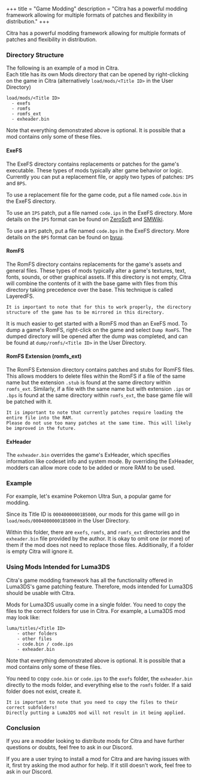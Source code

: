 +++
title = "Game Modding"
description = "Citra has a powerful modding framework allowing for multiple formats of patches and flexibility in distribution."
+++

Citra has a powerful modding framework allowing for multiple formats of patches and flexibility in distribution.

### Directory Structure

The following is an example of a mod in Citra.<br>
Each title has its own Mods directory that can be opened by right-clicking on the game in Citra (alternatively `load/mods/<Title ID>` in the User Directory)
```
load/mods/<Title ID>
  - exefs
  - romfs
  - romfs_ext
  - exheader.bin
```
Note that everything demonstrated above is optional. It is possible that a mod contains only some of these files.

#### ExeFS
The ExeFS directory contains replacements or patches for the game's executable.
These types of mods typically alter game behavior or logic.
Currently you can put a replacement file, or apply two types of patches: `IPS` and `BPS`.

To use a replacement file for the game code, put a file named `code.bin` in the ExeFS directory.

To use an `IPS` patch, put a file named `code.ips` in the ExeFS directory.
More details on the `IPS` format can be found on [ZeroSoft](https://zerosoft.zophar.net/ips.php) and [SMWiki](http://old.smwiki.net/wiki/IPS_file_format).

To use a `BPS` patch, put a file named `code.bps` in the ExeFS directory.
More details on the `BPS` format can be found on [byuu](https://byuu.org/projects/beat#bps).

#### RomFS
The RomFS directory contains replacements for the game's assets and general files.
These types of mods typically alter a game's textures, text, fonts, sounds, or other graphical assets.
If this directory is not empty, Citra will combine the contents of it with the base game with files from this directory taking precedence over the base.
This technique is called LayeredFS.
```
It is important to note that for this to work properly, the directory structure of the game has to be mirrored in this directory.
```

It is much easier to get started with a RomFS mod than an ExeFS mod.
To dump a game's RomFS, right-click on the game and select `Dump RomFS`.
The dumped directory will be opened after the dump was completed, and can be found at `dump/romfs/<Title ID>` in the User Directory.

#### RomFS Extension (romfs_ext)
The RomFS Extension directory contains patches and stubs for RomFS files.
This allows modders to delete files within the RomFS if a file of the same name but the extension `.stub` is found at the same directory within `romfs_ext`.
Similarly, if a file with the same name but with extension `.ips` or `.bps` is found at the same directory within `romfs_ext`, the base game file will be patched with it.
```
It is important to note that currently patches require loading the entire file into the RAM.
Please do not use too many patches at the same time. This will likely be improved in the future.
```

#### ExHeader
The `exheader.bin` overrides the game's ExHeader, which specifies information like codeset info and system mode. By overriding the ExHeader, modders can allow more code to be added or more RAM to be used.

### Example
For example, let's examine Pokemon Ultra Sun, a popular game for modding.

Since its Title ID is `00040000001B5000`, our mods for this game will go in `load/mods/00040000001B5000` in the User Directory. 

Within this folder, there are `exefs`, `romfs`, and `romfs_ext` directories and the `exheader.bin` file provided by the author.
It is okay to omit one (or more) of them if the mod does not need to replace those files. Additionally, if a folder is empty Citra will ignore it.

### Using Mods Intended for Luma3DS
Citra's game modding framework has all the functionality offered in Luma3DS's game patching feature. Therefore, mods intended for Luma3DS should be usable with Citra.

Mods for Luma3DS usually come in a single folder. You need to copy the files to the correct folders for use in Citra. For example, a Luma3DS mod may look like:
```
luma/titles/<Title ID>
    - other folders
    - other files
    - code.bin / code.ips
    - exheader.bin
```
Note that everything demonstrated above is optional. It is possible that a mod contains only some of these files.

You need to copy `code.bin` or `code.ips` to the `exefs` folder, the `exheader.bin` directly to the mods folder, and everything else to the `romfs` folder. If a said folder does not exist, create it.
```
It is important to note that you need to copy the files to their correct subfolders!
Directly putting a Luma3DS mod will not result in it being applied.
```

### Conclusion
If you are a modder looking to distribute mods for Citra and have further questions or doubts, feel free to ask in our Discord.

If you are a user trying to install a mod for Citra and are having issues with it, first try asking the mod author for help. If it still doesn't work, feel free to ask in our Discord.
